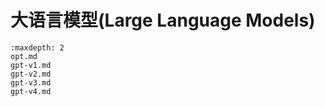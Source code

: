 # 大语言模型(Large Language Models)
```{toctree}
:maxdepth: 2
opt.md
gpt-v1.md
gpt-v2.md
gpt-v3.md
gpt-v4.md
```